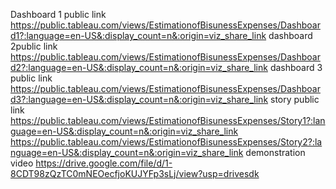 Dashboard 1 public link https://public.tableau.com/views/EstimationofBisunessExpenses/Dashboard1?:language=en-US&:display_count=n&:origin=viz_share_link dashboard 2public link https://public.tableau.com/views/EstimationofBisunessExpenses/Dashboard2?:language=en-US&:display_count=n&:origin=viz_share_link dashboard 3 public link https://public.tableau.com/views/EstimationofBisunessExpenses/Dashboard3?:language=en-US&:display_count=n&:origin=viz_share_link
story public link 
https://public.tableau.com/views/EstimationofBisunessExpenses/Story1?:language=en-US&:display_count=n&:origin=viz_share_link
https://public.tableau.com/views/EstimationofBisunessExpenses/Story2?:language=en-US&:display_count=n&:origin=viz_share_link
demonstration video https://drive.google.com/file/d/1-8CDT98zQzTC0mNEOecfjoKUJYFp3sLj/view?usp=drivesdk
